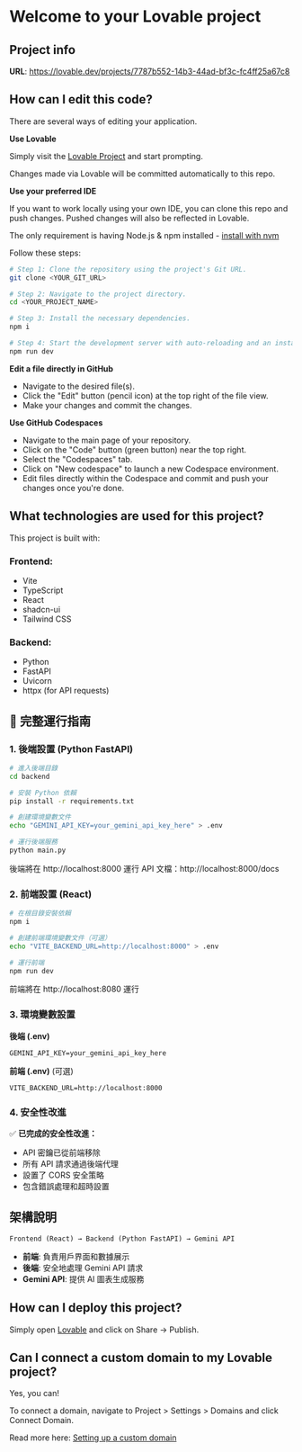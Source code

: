 # Welcome to your Lovable project

## Project info

**URL**: https://lovable.dev/projects/7787b552-14b3-44ad-bf3c-fc4ff25a67c8

## How can I edit this code?

There are several ways of editing your application.

**Use Lovable**

Simply visit the [Lovable Project](https://lovable.dev/projects/7787b552-14b3-44ad-bf3c-fc4ff25a67c8) and start prompting.

Changes made via Lovable will be committed automatically to this repo.

**Use your preferred IDE**

If you want to work locally using your own IDE, you can clone this repo and push changes. Pushed changes will also be reflected in Lovable.

The only requirement is having Node.js & npm installed - [install with nvm](https://github.com/nvm-sh/nvm#installing-and-updating)

Follow these steps:

```sh
# Step 1: Clone the repository using the project's Git URL.
git clone <YOUR_GIT_URL>

# Step 2: Navigate to the project directory.
cd <YOUR_PROJECT_NAME>

# Step 3: Install the necessary dependencies.
npm i

# Step 4: Start the development server with auto-reloading and an instant preview.
npm run dev
```

**Edit a file directly in GitHub**

- Navigate to the desired file(s).
- Click the "Edit" button (pencil icon) at the top right of the file view.
- Make your changes and commit the changes.

**Use GitHub Codespaces**

- Navigate to the main page of your repository.
- Click on the "Code" button (green button) near the top right.
- Select the "Codespaces" tab.
- Click on "New codespace" to launch a new Codespace environment.
- Edit files directly within the Codespace and commit and push your changes once you're done.

## What technologies are used for this project?

This project is built with:

### Frontend:
- Vite
- TypeScript
- React
- shadcn-ui
- Tailwind CSS

### Backend:
- Python
- FastAPI
- Uvicorn
- httpx (for API requests)

## 🚀 完整運行指南

### 1. 後端設置 (Python FastAPI)

```bash
# 進入後端目錄
cd backend

# 安裝 Python 依賴
pip install -r requirements.txt

# 創建環境變數文件
echo "GEMINI_API_KEY=your_gemini_api_key_here" > .env

# 運行後端服務
python main.py
```

後端將在 http://localhost:8000 運行
API 文檔：http://localhost:8000/docs

### 2. 前端設置 (React)

```bash
# 在根目錄安裝依賴
npm i

# 創建前端環境變數文件（可選）
echo "VITE_BACKEND_URL=http://localhost:8000" > .env

# 運行前端
npm run dev
```

前端將在 http://localhost:8080 運行

### 3. 環境變數設置

**後端 (.env)**
```
GEMINI_API_KEY=your_gemini_api_key_here
```

**前端 (.env)** (可選)
```
VITE_BACKEND_URL=http://localhost:8000
```

### 4. 安全性改進

✅ **已完成的安全性改進：**
- API 密鑰已從前端移除
- 所有 API 請求通過後端代理
- 設置了 CORS 安全策略
- 包含錯誤處理和超時設置

## 架構說明

```
Frontend (React) → Backend (Python FastAPI) → Gemini API
```

- **前端**: 負責用戶界面和數據展示
- **後端**: 安全地處理 Gemini API 請求
- **Gemini API**: 提供 AI 圖表生成服務

## How can I deploy this project?

Simply open [Lovable](https://lovable.dev/projects/7787b552-14b3-44ad-bf3c-fc4ff25a67c8) and click on Share -> Publish.

## Can I connect a custom domain to my Lovable project?

Yes, you can!

To connect a domain, navigate to Project > Settings > Domains and click Connect Domain.

Read more here: [Setting up a custom domain](https://docs.lovable.dev/tips-tricks/custom-domain#step-by-step-guide)
